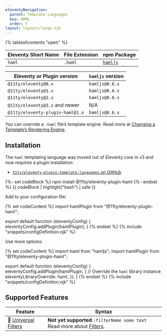 ```yaml
---
eleventyNavigation:
  parent: Template Languages
  key: HAML
  order: 7
layout: layouts/langs.njk
---
```


{% tableofcontents "open" %}

| Eleventy Short Name | File Extension | npm Package                                |
| ------------------- | -------------- | ------------------------------------------ |
| `haml`              | `.haml`        | [`hamljs`](https://github.com/tj/haml.js) |

| Eleventy or Plugin version | `hamljs` version |
| --- | --- |
| `@11ty/eleventy@0.x` | `hamljs@0.6.x` |
| `@11ty/eleventy@1.x` | `hamljs@0.6.x` |
| `@11ty/eleventy@2.x` | `hamljs@0.6.x` |
| `@11ty/eleventy@3.x` and newer | N/A |
| `@11ty/eleventy-plugin-haml@1.x` | `hamljs@0.6.x` |

You can override a `.haml` file’s template engine. Read more at [Changing a Template’s Rendering Engine](/docs/template-overrides/).

## Installation

The `haml` templating language was moved out of Eleventy core in v3 and now requires a plugin installation.

* [`11ty/eleventy-plugin-template-languages` on GitHub](https://github.com/11ty/eleventy-plugin-template-languages)

{%- set codeBlock %}
npm install @11ty/eleventy-plugin-haml
{%- endset %}
{{ codeBlock | highlight("bash") | safe }}

Add to your configuration file:

{% set codeContent %}
import hamlPlugin from "@11ty/eleventy-plugin-haml";

export default function (eleventyConfig) {
	eleventyConfig.addPlugin(hamlPlugin);
}
{% endset %}
{% include "snippets/configDefinition.njk" %}

Use more options:

{% set codeContent %}
import haml from "hamljs";
import hamlPlugin from "@11ty/eleventy-plugin-haml";

export default function (eleventyConfig) {
	eleventyConfig.addPlugin(hamlPlugin, {
		// Override the `haml` library instance
		eleventyLibraryOverride: haml,
	});
}
{% endset %}
{% include "snippets/configDefinition.njk" %}

## Supported Features

| Feature                                                           | Syntax                                                                                   |
| ----------------------------------------------------------------- | ---------------------------------------------------------------------------------------- |
| 🚫 [Universal Filters](/docs/filters/) | **Not yet supported** `:filterName some text` Read more about [Filters](/docs/filters/). |
